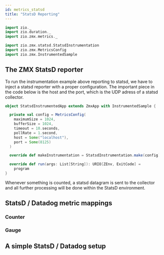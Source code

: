 ```yaml
---
id: metrics_statsd
title: "StatsD Reporting"
---
```


```scala mdoc:invisible
import zio._
import zio.duration._
import zio.zmx.metrics._

import zio.zmx.statsd.StatsdInstrumentation
import zio.zmx.MetricsConfig
import zio.zmx.InstrumentedSample
```
## The ZMX StatsD reporter

To run the instrumentation example above reporting to statsd, we have to inject a statsd reporter with a proper configuration. The important piece in the code 
below is the host and the port, which is the UDP adress of a statsd collector. 

```scala mdoc:silent
object StatsdInstrumentedApp extends ZmxApp with InstrumentedSample {

  private val config = MetricsConfig(
    maximumSize = 1024,
    bufferSize = 1024,
    timeout = 10.seconds,
    pollRate = 1.second,
    host = Some("localhost"),
    port = Some(8125)
  )

  override def makeInstrumentation = StatsdInstrumentation.make(config)

  override def run(args: List[String]): URIO[ZEnv, ExitCode] =
    program
}
```

Whenever something is counted, a statsd datagram is sent to the collector and all further processing will be done within the StatsD environment. 

## StatsD / Datadog metric mappings 

### Counter 

### Gauge 

## A simple StatsD / Datadog setup 


